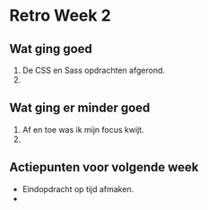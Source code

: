 # Retro Week 2

## Wat ging goed
1. De CSS en Sass opdrachten afgerond. 
2. 

## Wat ging er minder goed
1. Af en toe was ik mijn focus kwijt.
2. 

## Actiepunten voor volgende week
* Eindopdracht op tijd afmaken.
* 